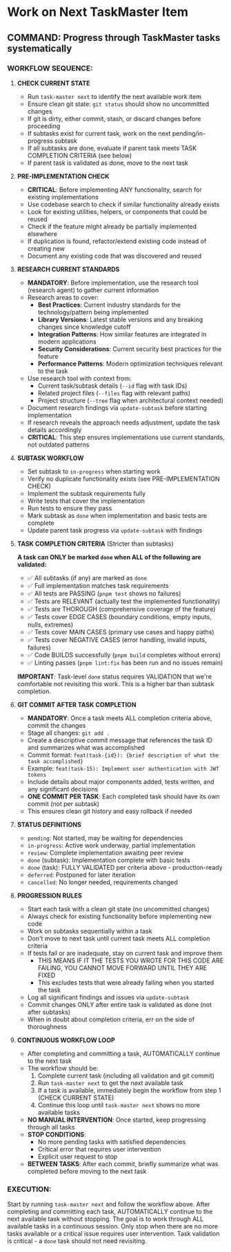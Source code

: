 # Work on Next TaskMaster Item

## COMMAND: Progress through TaskMaster tasks systematically

### WORKFLOW SEQUENCE:

1. **CHECK CURRENT STATE**
   - Run `task-master next` to identify the next available work item
   - Ensure clean git state: `git status` should show no uncommitted changes
   - If git is dirty, either commit, stash, or discard changes before proceeding
   - If subtasks exist for current task, work on the next pending/in-progress subtask
   - If all subtasks are done, evaluate if parent task meets TASK COMPLETION CRITERIA (see below)
   - If parent task is validated as done, move to the next task

2. **PRE-IMPLEMENTATION CHECK**
   - **CRITICAL**: Before implementing ANY functionality, search for existing implementations
   - Use codebase search to check if similar functionality already exists
   - Look for existing utilities, helpers, or components that could be reused
   - Check if the feature might already be partially implemented elsewhere
   - If duplication is found, refactor/extend existing code instead of creating new
   - Document any existing code that was discovered and reused

3. **RESEARCH CURRENT STANDARDS**
   - **MANDATORY**: Before implementation, use the research tool (research agent) to gather current information
   - Research areas to cover:
     - **Best Practices**: Current industry standards for the technology/pattern being implemented
     - **Library Versions**: Latest stable versions and any breaking changes since knowledge cutoff
     - **Integration Patterns**: How similar features are integrated in modern applications
     - **Security Considerations**: Current security best practices for the feature
     - **Performance Patterns**: Modern optimization techniques relevant to the task
   - Use research tool with context from:
     - Current task/subtask details (`--id` flag with task IDs)
     - Related project files (`--files` flag with relevant paths)
     - Project structure (`--tree` flag when architectural context needed)
   - Document research findings via `update-subtask` before starting implementation
   - If research reveals the approach needs adjustment, update the task details accordingly
   - **CRITICAL**: This step ensures implementations use current standards, not outdated patterns

4. **SUBTASK WORKFLOW**
   - Set subtask to `in-progress` when starting work
   - Verify no duplicate functionality exists (see PRE-IMPLEMENTATION CHECK)
   - Implement the subtask requirements fully
   - Write tests that cover the implementation
   - Run tests to ensure they pass
   - Mark subtask as `done` when implementation and basic tests are complete
   - Update parent task progress via `update-subtask` with findings

5. **TASK COMPLETION CRITERIA** (Stricter than subtasks)

   **A task can ONLY be marked `done` when ALL of the following are validated:**
   - ✅ All subtasks (if any) are marked as `done`
   - ✅ Full implementation matches task requirements
   - ✅ All tests are PASSING (`pnpm test` shows no failures)
   - ✅ Tests are RELEVANT (actually test the implemented functionality)
   - ✅ Tests are THOROUGH (comprehensive coverage of the feature)
   - ✅ Tests cover EDGE CASES (boundary conditions, empty inputs, nulls, extremes)
   - ✅ Tests cover MAIN CASES (primary use cases and happy paths)
   - ✅ Tests cover NEGATIVE CASES (error handling, invalid inputs, failures)
   - ✅ Code BUILDS successfully (`pnpm build` completes without errors)
   - ✅ Linting passes (`pnpm lint:fix` has been run and no issues remain)

   **IMPORTANT**: Task-level `done` status requires VALIDATION that we're comfortable not revisiting this work. This is a higher bar than subtask completion.

6. **GIT COMMIT AFTER TASK COMPLETION**
   - **MANDATORY**: Once a task meets ALL completion criteria above, commit the changes
   - Stage all changes: `git add .`
   - Create a descriptive commit message that references the task ID and summarizes what was accomplished
   - Commit format: `feat(task-{id}): {brief description of what the task accomplished}`
   - Example: `feat(task-15): Implement user authentication with JWT tokens`
   - Include details about major components added, tests written, and any significant decisions
   - **ONE COMMIT PER TASK**: Each completed task should have its own commit (not per subtask)
   - This ensures clean git history and easy rollback if needed

7. **STATUS DEFINITIONS**
   - `pending`: Not started, may be waiting for dependencies
   - `in-progress`: Active work underway, partial implementation
   - `review`: Complete implementation awaiting peer review
   - `done` (subtask): Implementation complete with basic tests
   - `done` (task): FULLY VALIDATED per criteria above - production-ready
   - `deferred`: Postponed for later iteration
   - `cancelled`: No longer needed, requirements changed

8. **PROGRESSION RULES**
   - Start each task with a clean git state (no uncommitted changes)
   - Always check for existing functionality before implementing new code
   - Work on subtasks sequentially within a task
   - Don't move to next task until current task meets ALL completion criteria
   - If tests fail or are inadequate, stay on current task and improve them
      - THIS MEANS IF IT THE TESTS YOU WROTE FOR THIS CODE ARE FAILING, YOU CANNOT MOVE FORWARD UNTIL THEY ARE FIXED
      - This excludes tests that were already failing when you started the task
   - Log all significant findings and issues via `update-subtask`
   - Commit changes ONLY after entire task is validated as done (not after subtasks)
   - When in doubt about completion criteria, err on the side of thoroughness

9. **CONTINUOUS WORKFLOW LOOP**
   - After completing and committing a task, AUTOMATICALLY continue to the next task
   - The workflow should be:
     1. Complete current task (including all validation and git commit)
     2. Run `task-master next` to get the next available task
     3. If a task is available, immediately begin the workflow from step 1 (CHECK CURRENT STATE)
     4. Continue this loop until `task-master next` shows no more available tasks
   - **NO MANUAL INTERVENTION**: Once started, keep progressing through all tasks
   - **STOP CONDITIONS**:
     - No more pending tasks with satisfied dependencies
     - Critical error that requires user intervention
     - Explicit user request to stop
   - **BETWEEN TASKS**: After each commit, briefly summarize what was completed before moving to the next task

### EXECUTION:
Start by running `task-master next` and follow the workflow above. After completing and committing each task, AUTOMATICALLY continue to the next available task without stopping. The goal is to work through ALL available tasks in a continuous session. Only stop when there are no more tasks available or a critical issue requires user intervention. Task validation is critical - a `done` task should not need revisiting.